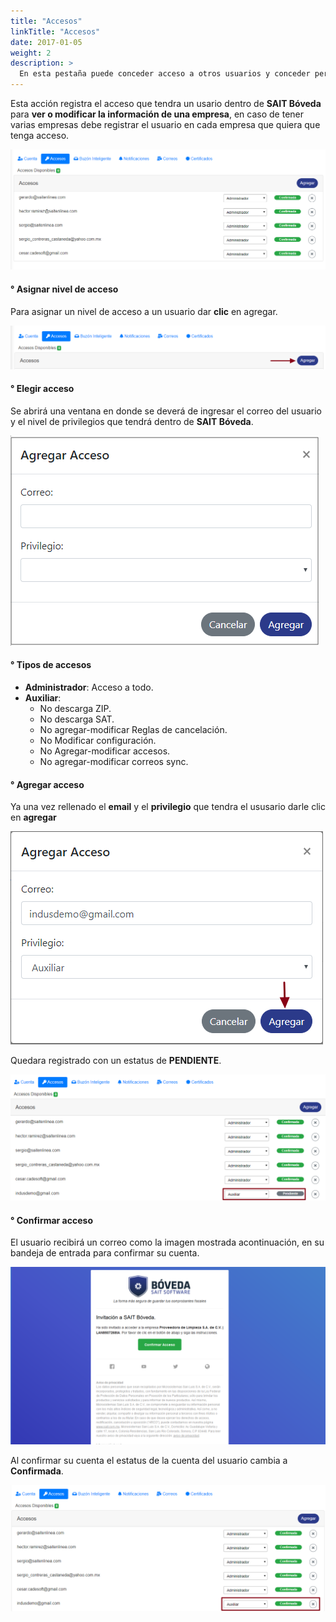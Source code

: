 ```yaml
---
title: "Accesos"
linkTitle: "Accesos"
date: 2017-01-05
weight: 2
description: >
  En esta pestaña puede conceder acceso a otros usuarios y conceder permisos.
---
```


Esta acción registra el acceso que tendra un usario dentro de **SAIT Bóveda** para **ver o modificar la información de una empresa**, en caso de tener varias empresas debe registrar el usuario en cada empresa que quiera que tenga acceso. 

![IMG](1.png) 
#### ° Asignar nivel de acceso
Para asignar un nivel de acceso a un usuario dar **clic** en agregar. 

![IMG](2.png)

#### ° Elegir acceso

Se abrirá una ventana en donde se deverá de ingresar el correo del usuario y el nivel de privilegios que tendrá dentro de **SAIT Bóveda**.

![IMG](3.png) 

#### ° Tipos de accesos

*	**Administrador**:
 Acceso a todo.
*	**Auxiliar**: 
	* No descarga ZIP.
	* No descarga SAT.
	* No agregar-modificar Reglas de cancelación.
	* No Modificar configuración.
	* No Agregar-modificar accesos.
	* No agregar-modificar correos sync.

#### ° Agregar acceso
Ya una vez rellenado el **email** y el **privilegio** que tendra el ususario darle clic en **agregar**

![IMG](agregar.png)


Quedara registrado con un estatus de **PENDIENTE**.

![IMG](pen.png) 

#### ° Confirmar acceso

El usuario recibirá un correo como la imagen mostrada acontinuación, en su bandeja de entrada para confirmar su cuenta.

![IMG](configuracion23.png) 

Al confirmar su cuenta el estatus de la cuenta del usuario cambia a **Confirmada**.

![IMG](yes.png) 
